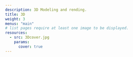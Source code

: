 ```yaml
---
description: 3D Modeling and rending.
title: 3D
weight: 3
menus: "main"
# list pages require at least one image to be displayed.
resources:
  - src: 3Dcover.jpg
    params:
      cover: true
---
```

